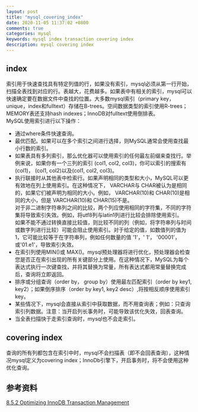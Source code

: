```yaml
---
layout: post
title: "mysql_covering_index"
date: 2020-11-05 11:37:02 +0800
comments: true
categories: mysql
keywords: mysql index transaction covering index
description: mysql covering index
---
```


## index
索引用于快速查找具有特定列值的行，如果没有索引，mysql必须从第一行开始，扫描全表找到对应的行。表越大，花费越多。如果表中有相关的索引，mysql可以快速确定要在数据文件中查找的位置。大多数mysql索引（primary key，unique，index和fulltext）存储在B-trees。空间数据类型的索引使用R-trees；MEMORY表还支持hash indexes；InnoDB对fulltext使用倒排表。<br>
MySQL使用索引进行以下操作：
<!--more-->
- 通过where条件快速查询。
- 最优匹配。如果可以在多个索引之间进行选择，则MySQL通常会使用查找最小行数的索引。
- 如果表具有多列索引，那么优化器可以使用索引的任何最左前缀来查找行。举例来说，如果你有一个三列的索引 (col1, col2, col3)，你可以索引的搜索有(col1)， (col1, col2)以及(col1, col2, col3)。
- 执行联接时从其他表中检索行。如果声明相同的类型和大小，MySQL可以更有效地在列上使用索引。在这种情况下， VARCHAR与 CHAR被认为是相同的，如果它们被声明为相同的大小。例如， VARCHAR(10)和 CHAR(10)是相同的大小，但是 VARCHAR(10)和 CHAR(15)不是。<br>
    对于非二进制字符串列之间的比较，两个列应使用相同的字符集，不同的字符集将导致索引失效。例如，将utf8列与latin1列进行比较会排除使用索引。<br>
    如果不能不通过转换直接比较值，则比较不同的列（例如，将字符串列与时间或数字列进行比较）可能会阻止使用索引。对于给定的值，如数值列的值为1，它可能比较等于在字符串列，例如任何数量的值 '1'，' 1'， '00001'，或'01.e1'，导致索引失效。
- 在索引列使用MIN()或 MAX()。mysql预处理器将进行优化，预处理器会检查您是否正在索引出现的所有关键部分上使用。在这种情况下，MySQL为每个表达式执行一次键查找，并将其替换为常量，所有表达式都用常量替换完成后，查询将立即返回。
- 排序或分组查询（order by， group by）使用最左匹配索引（order by key1, key2）；如果倒序排序（order by key1, key2 desc）,将按相反顺序使用索引key。
- 某些情况下，mysql会直接从索引中获取数据，而不用查询表；例如：只查询索引列数据。注意：当开启列长事务时，可能导致该优化失效，回表查询。
- 当全表扫描快于走索引查询时，mysql也不会走索引。

## covering index
查询的所有列都包含在索引中时，mysql不会扫描表（即不会回表查询），这种情况mysql定义为covering index；InnoDb引擎下，开启事务时，将不会使用这种优化查询。

## 参考资料
[8.5.2 Optimizing InnoDB Transaction Management](https://dev.mysql.com/doc/refman/8.0/en/optimizing-innodb-transaction-management.html)

